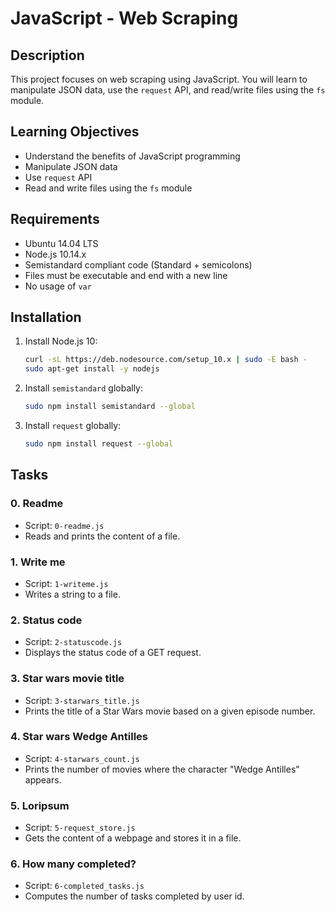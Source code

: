 # JavaScript - Web Scraping

## Description

This project focuses on web scraping using JavaScript. You will learn to manipulate JSON data, use the `request` API, and read/write files using the `fs` module.

## Learning Objectives

- Understand the benefits of JavaScript programming
- Manipulate JSON data
- Use `request` API
- Read and write files using the `fs` module

## Requirements

- Ubuntu 14.04 LTS
- Node.js 10.14.x
- Semistandard compliant code (Standard + semicolons)
- Files must be executable and end with a new line
- No usage of `var`

## Installation

1. Install Node.js 10:
    ```bash
    curl -sL https://deb.nodesource.com/setup_10.x | sudo -E bash -
    sudo apt-get install -y nodejs
    ```

2. Install `semistandard` globally:
    ```bash
    sudo npm install semistandard --global
    ```

3. Install `request` globally:
    ```bash
    sudo npm install request --global
    ```

## Tasks

### 0. Readme
- Script: `0-readme.js`
- Reads and prints the content of a file.

### 1. Write me
- Script: `1-writeme.js`
- Writes a string to a file.

### 2. Status code
- Script: `2-statuscode.js`
- Displays the status code of a GET request.

### 3. Star wars movie title
- Script: `3-starwars_title.js`
- Prints the title of a Star Wars movie based on a given episode number.

### 4. Star wars Wedge Antilles
- Script: `4-starwars_count.js`
- Prints the number of movies where the character "Wedge Antilles" appears.

### 5. Loripsum
- Script: `5-request_store.js`
- Gets the content of a webpage and stores it in a file.

### 6. How many completed?
- Script: `6-completed_tasks.js`
- Computes the number of tasks completed by user id.
